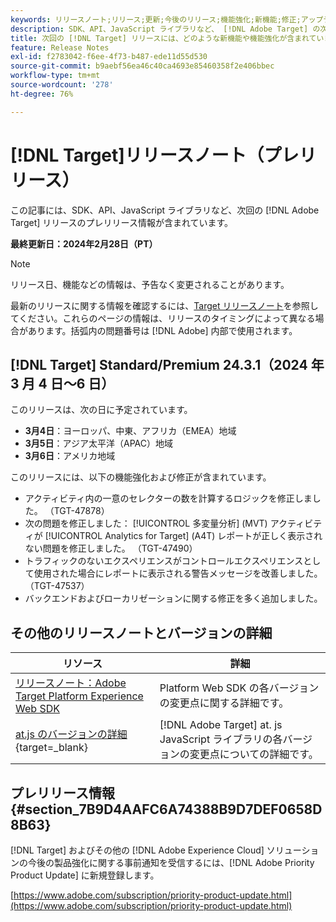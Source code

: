 ```yaml
---
keywords: リリースノート;リリース;更新;今後のリリース;機能強化;新機能;修正;アップデート;プレリリース
description: SDK、API、JavaScript ライブラリなど、 [!DNL Adobe Target] の次回のリリースに含まれている新機能、機能強化および修正について説明します。
title: 次回の [!DNL Target] リリースには、どのような新機能や機能強化が含まれていますか？
feature: Release Notes
exl-id: f2783042-f6ee-4f73-b487-ede11d55d530
source-git-commit: b9aebf56ea46c40ca4693e85460358f2e406bbec
workflow-type: tm+mt
source-wordcount: '278'
ht-degree: 76%

---
```


# [!DNL Target]リリースノート（プレリリース）

この記事には、SDK、API、JavaScript ライブラリなど、次回の [!DNL Adobe Target] リリースのプレリリース情報が含まれています。

**最終更新日：2024年2月28日（PT）**

>[!NOTE]
>
>リリース日、機能などの情報は、予告なく変更されることがあります。
>
>最新のリリースに関する情報を確認するには、[Target リリースノート](release-notes.md)を参照してください。これらのページの情報は、リリースのタイミングによって異なる場合があります。括弧内の問題番号は [!DNL Adobe] 内部で使用されます。

## [!DNL Target] Standard/Premium 24.3.1（2024 年 3 月 4 日～6 日）

このリリースは、次の日に予定されています。

* **3月4日**：ヨーロッパ、中東、アフリカ（EMEA）地域
* **3月5日**：アジア太平洋（APAC）地域
* **3月6日**：アメリカ地域

このリリースには、以下の機能強化および修正が含まれています。

* アクティビティ内の一意のセレクターの数を計算するロジックを修正しました。 （TGT-47878）
* 次の問題を修正しました： [!UICONTROL 多変量分析] (MVT) アクティビティが [!UICONTROL Analytics for Target] (A4T) レポートが正しく表示されない問題を修正しました。 （TGT-47490）
* トラフィックのないエクスペリエンスがコントロールエクスペリエンスとして使用された場合にレポートに表示される警告メッセージを改善しました。 （TGT-47537）
* バックエンドおよびローカリゼーションに関する修正を多く追加しました。

## その他のリリースノートとバージョンの詳細

| リソース | 詳細 |
|--- |--- |
| [リリースノート：Adobe Target Platform Experience Web SDK](https://experienceleague.adobe.com/docs/experience-platform/edge/release-notes.html?lang=ja) | Platform Web SDK の各バージョンの変更点に関する詳細です。 |
| [at.js のバージョンの詳細](https://experienceleague.adobe.com/docs/target-dev/developer/client-side/at-js-implementation/target-atjs-versions.html?lang=ja){target=_blank} | [!DNL Adobe Target] at. js JavaScript ライブラリの各バージョンの変更点についての詳細です。 |

## プレリリース情報 {#section_7B9D4AAFC6A74388B9D7DEF0658D8B63}

[!DNL Target] およびその他の [!DNL Adobe Experience Cloud] ソリューションの今後の製品強化に関する事前通知を受信するには、[!DNL Adobe Priority Product Update] に新規登録します。

[https://www.adobe.com/subscription/priority-product-update.html](https://www.adobe.com/subscription/priority-product-update.html)
